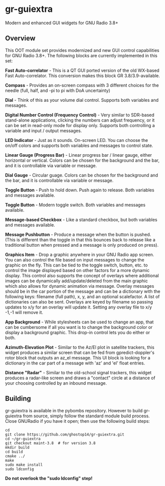 # gr-guiextra
Modern and enhanced GUI widgets for GNU Radio 3.8+

## Overview

This OOT module set provides modernized and new GUI control capabilities for GNU Radio 3.8+.  The following blocks are currently implemented in this set:

**Fast Auto-correlator** - This is a QT GUI ported version of the old WX-based Fast Auto-correlator.  This conversion makes this block GR 3.8/3.9-available.

**Compass** - Provides an on-screen compass with 3 different choices for the needle (full, half, and -pi to pi with DoA uncertainty)

**Dial** - Think of this as your volume dial control.  Supports both variables and messages.

**Digital Number Control (Frequency Control)** - Very similar to SDR-based stand-alone applications, clicking the numbers can adjust frequency, or it can be set in read-only mode for display only.  Supports both controlling a variable and input / output messages.

**LED Indicator** - Just as it sounds.  On-screen LED.  You can choose the on/off colors and supports both variables and messages to control state.

**Linear Gauge (Progress Bar)** - Linear progress bar / linear gauge, either horizontal or vertical.  Colors can be chosen for the background and the bar, and it is controllable via variable or message.

**Dial Gauge** - Circular guage.  Colors can be chosen for the background and the bar, and it is controllable via variable or message.

**Toggle Button** - Push to hold down.  Push again to release.  Both variables and messages available.

**Toggle Button** - Modern toggle switch.  Both variables and messages available.

**Message-based Checkbox** - Like a standard checkbox, but both variables and messages available.

**Message Pushbutton** - Produce a message when the button is pushed.  (This is different than the toggle in that this bounces back to release like a traditional button when pressed and a message is only produced on press).

**Graphics Item** - Drop a graphic anywhere in your GNU Radio app screen.  You can also control the file based on input messages to change the graphic on the fly.  This can be tied to the toggle switch, button, etc. to control the image displayed based on other factors for a more dynamic display.  This control also supports the concept of overlays where additional images can be dynamically add/update/deleted from the main graphic which also allows for dynamic animation via message.  Overlay messages should be in the car portion of the message and can be a dictionary with the following keys: filename (full path), x, y, and an optional scalefactor.  A list of dictionaries can also be sent.  Overlays are keyed by filename so passing updates to x/y for an overlay will update it.  Setting any overlay file to x/y -1,-1 will remove it.

**App Background** - While stylesheets can be used to change an app, that can be cumbersome if all you want is to change the background color or display a background graphic.  This drop-in control lets you do either or both.

**Azimuth-Elevation Plot** - Similar to the Az/El plot in satellite trackers, this widget produces a similar screen that can be fed from gpredict-doppler's rotor block that outputs an az_el message.  This UI block is looking for a dictionary in the car part of a message with 'az' and 'el' float entries.

**Distance "Radar"** - Similar to the old-school signal trackers, this widget produces a radar-like screen and draws a "contact" circle at a distance of your choosing controlled by an inbound message.

## Building
gr-guiextra is available in the pybombs repository.  However to build gr-guiextra from source, simply follow the standard module build process.  Close GNURadio if you have it open; then use the following build steps:

    cd
    git clone https://github.com/ghostop14/gr-guiextra.git
    cd ~/gr-guiextra
    git checkout maint-3.8  # for version 3.8
    mkdir build
    cd build
    cmake ../
    make
    sudo make install
    sudo ldconfig

**Do not overlook the "sudo ldconfig" step!**

